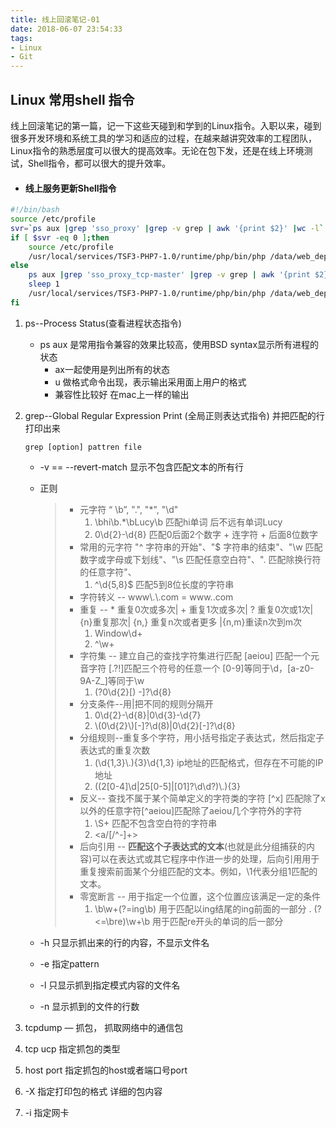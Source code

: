 ```yaml
---
title: 线上回滚笔记-01
date: 2018-06-07 23:54:33
tags: 
- Linux
- Git
---
```


## Linux 常用shell 指令

​	线上回滚笔记的第一篇，记一下这些天碰到和学到的Linux指令。入职以来，碰到很多开发环境和系统工具的学习和适应的过程，在越来越讲究效率的工程团队，Linux指令的熟悉层度可以很大的提高效率。无论在包下发，还是在线上环境测试，Shell指令，都可以很大的提升效率。

- #### 线上服务更新Shell指令

```sh
#!/bin/bash
source /etc/profile
svr=`ps aux |grep 'sso_proxy' |grep -v grep | awk '{print $2}' |wc -l`
if [ $svr -eq 0 ];then
    source /etc/profile
 	/usr/local/services/TSF3-PHP7-1.0/runtime/php/bin/php /data/web_deployment/svr/tsf2/sso_proxy_tcp/Start.php &
else
    ps aux |grep 'sso_proxy_tcp-master' |grep -v grep | awk '{print $2}' | xargs  kill -15
    sleep 1
    /usr/local/services/TSF3-PHP7-1.0/runtime/php/bin/php /data/web_deployment/svr/tsf2/sso_proxy_tcp/Start.php &
fi
```

1. ps--Process Status(查看进程状态指令)

   - ps aux 是常用指令兼容的效果比较高，使用BSD syntax显示所有进程的状态
     - ax一起使用是列出所有的状态
     - u 做格式命令出现，表示输出采用面上用户的格式 
     - 兼容性比较好 在mac上一样的输出

2. grep--Global Regular Expression Print (全局正则表达式指令) 并把匹配的行打印出来

   ```shell
   grep [option] pattren file
   ```

   - -v  == --revert-match 显示不包含匹配文本的所有行

   - 正则
     > * 元字符 “ \b”, ".", "*", "\d"
     >   1. \bhi\b.*\bLucy\b 匹配hi单词 后不远有单词Lucy
     >   2. 0\d{2}-\d{8} 匹配0后面2个数字 + 连字符 + 后面8位数字
     > * 常用的元字符 "^ 字符串的开始"、"$ 字符串的结束"、"\w 匹配数字或字母或下划线"、"\s 匹配任意空白符"、". 匹配除换行符的任意字符"、 
     >   1. ^\d{5,8}$ 匹配5到8位长度的字符串
     > * 字符转义 --  www\\.\\.com = www..com
     > * 重复 --  * 重复0次或多次| + 重复1次或多次| ?  重复0次或1次|{n}重复那次| {n,} 重复n次或者更多 |{n,m}重读n次到m次
     >   1. Window\d+
     >   2. ^\w+
     > * 字符集 -- 建立自己的查找字符集进行匹配 [aeiou] 匹配一个元音字符 [.?!]匹配三个符号的任意一个 [0-9]等同于\d，[a-z0-9A-Z_]等同于\w
     >   1. \(?0\d{2}[) -]?\d{8} 
     > * 分支条件--用|把不同的规则分隔开
     >   1. 0\d{2}-\d{8}|0\d{3}-\d{7}
     >   2. \\(0\d{2}\\)[-]?\d(8)|0\d{2}[-]?\d{8}
     > * 分组规则--重复多个字符，用小括号指定子表达式，然后指定子表达式的重复次数
     >   1. (\\d{1,3}\\.){3}\d{1,3} ip地址的匹配格式，但存在不可能的IP地址
     >   2. ((2[0-4]\d|25[0-5]|[01]?\d\d?)\\.){3}
     > * 反义-- 查找不属于某个简单定义的字符类的字符 [\^x] 匹配除了x以外的任意字符[\^aeiou]匹配除了aeiou几个字符外的字符
     >   1. \S+ 匹配不包含空白符的字符串 
     >   2. <a/[/^-]+>
     > * 后向引用 -- **匹配这个子表达式的文本**(也就是此分组捕获的内容)可以在表达式或其它程序中作进一步的处理，后向引用用于重复搜索前面某个分组匹配的文本。例如，\1代表分组1匹配的文本。
     > * 零宽断言 -- 用于指定一个位置，这个位置应该满足一定的条件
     >   1. \b\w+(?=ing\b) 用于匹配以ing结尾的ing前面的一部分
     >   	.  (?<=\bre)\w+\b 用于匹配re开头的单词的后一部分	

   - -h 只显示抓出来的行的内容，不显示文件名

   - -e 指定pattern

   - -l  只显示抓到指定模式内容的文件名

   - -n 显示抓到的文件的行数

3. tcpdump — 抓包， 抓取网络中的通信包

  1. tcp ucp 指定抓包的类型
  2. host port 指定抓包的host或者端口号port
  3. -X 指定打印包的格式 详细的包内容
  4. -i  指定网卡

  ​	

